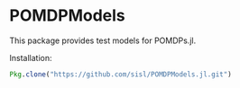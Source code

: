 # POMDPModels

This package provides test models for POMDPs.jl.

Installation:
```julia
Pkg.clone("https://github.com/sisl/POMDPModels.jl.git")
```

